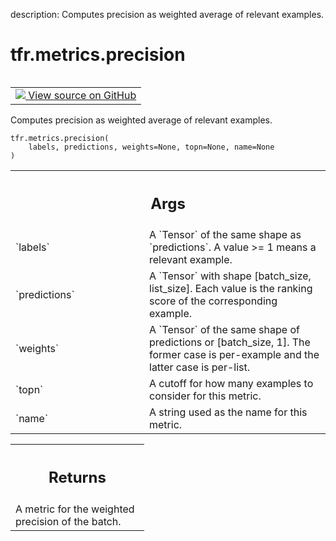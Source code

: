 description: Computes precision as weighted average of relevant examples.

<div itemscope itemtype="http://developers.google.com/ReferenceObject">
<meta itemprop="name" content="tfr.metrics.precision" />
<meta itemprop="path" content="Stable" />
</div>

# tfr.metrics.precision

<!-- Insert buttons and diff -->

<table class="tfo-notebook-buttons tfo-api nocontent" align="left">
<td>
  <a target="_blank" href="https://github.com/tensorflow/ranking/tree/master/tensorflow_ranking/python/metrics.py#L318-L340">
    <img src="https://www.tensorflow.org/images/GitHub-Mark-32px.png" />
    View source on GitHub
  </a>
</td>
</table>

Computes precision as weighted average of relevant examples.

<pre class="devsite-click-to-copy prettyprint lang-py tfo-signature-link">
<code>tfr.metrics.precision(
    labels, predictions, weights=None, topn=None, name=None
)
</code></pre>

<!-- Placeholder for "Used in" -->

<!-- Tabular view -->
 <table class="responsive fixed orange">
<colgroup><col width="214px"><col></colgroup>
<tr><th colspan="2"><h2 class="add-link">Args</h2></th></tr>

<tr>
<td>
`labels`
</td>
<td>
A `Tensor` of the same shape as `predictions`. A value >= 1 means a
relevant example.
</td>
</tr><tr>
<td>
`predictions`
</td>
<td>
A `Tensor` with shape [batch_size, list_size]. Each value is
the ranking score of the corresponding example.
</td>
</tr><tr>
<td>
`weights`
</td>
<td>
A `Tensor` of the same shape of predictions or [batch_size, 1]. The
former case is per-example and the latter case is per-list.
</td>
</tr><tr>
<td>
`topn`
</td>
<td>
A cutoff for how many examples to consider for this metric.
</td>
</tr><tr>
<td>
`name`
</td>
<td>
A string used as the name for this metric.
</td>
</tr>
</table>

<!-- Tabular view -->
 <table class="responsive fixed orange">
<colgroup><col width="214px"><col></colgroup>
<tr><th colspan="2"><h2 class="add-link">Returns</h2></th></tr>
<tr class="alt">
<td colspan="2">
A metric for the weighted precision of the batch.
</td>
</tr>

</table>
